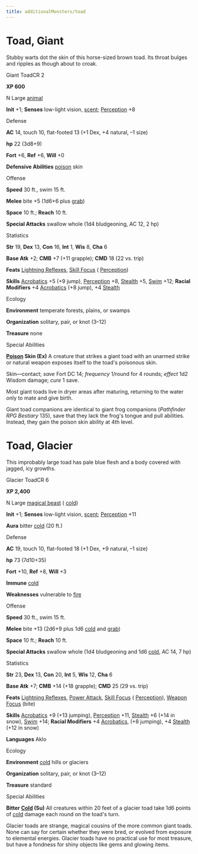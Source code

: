 ```yaml
---
title: additionalMonsters/toad
---
```

# Toad, Giant

Stubby warts dot the skin of this horse-sized brown toad. Its throat bulges and ripples as though about to croak.

Giant ToadCR 2

**XP 600**

N Large [animal](monsters/creatureTypes#_animal)

**Init** +1; **Senses** low-light vision, [scent](monsters/universalMonsterRules#_scent); [Perception](additionalMonsters/../skills/perception#_perception) +8

Defense

**AC** 14, touch 10, flat-footed 13 (+1 Dex, +4 natural, –1 size)

**hp** 22 (3d8+9)

**Fort** +6, **Ref** +6, **Will** +0

**Defensive Abilities** [poison](monsters/universalMonsterRules#_poison-(ex-or-su)) skin

Offense

**Speed** 30 ft., swim 15 ft.

**Melee** bite +5 (1d6+6 plus [grab](monsters/universalMonsterRules#_grab))

**Space** 10 ft.; **Reach** 10 ft.

**Special Attacks** swallow whole (1d4 bludgeoning, AC 12, 2 hp)

Statistics

**Str** 19, **Dex** 13, **Con** 16, **Int** 1, **Wis** 8, **Cha** 6

**Base Atk** +2; **CMB** +7 (+11 grapple); **CMD** 18 (22 vs. trip)

**Feats** [Lightning Reflexes](additionalMonsters/../feats#_lightning-reflexes), [Skill Focus](additionalMonsters/../feats#_skill-focus) ( [Perception](additionalMonsters/../skills/perception#_perception))

**Skills** [Acrobatics](additionalMonsters/../skills/acrobatics#_acrobatics) +5 (+9 jump), [Perception](additionalMonsters/../skills/perception#_perception) +8, [Stealth](additionalMonsters/../skills/stealth#_stealth) +5, [Swim](additionalMonsters/../skills/swim#_swim) +12; **Racial Modifiers** +4 [Acrobatics](additionalMonsters/../skills/acrobatics#_acrobatics) (+8 jump), +4 [Stealth](additionalMonsters/../skills/stealth#_stealth)

Ecology

**Environment** temperate forests, plains, or swamps

**Organization** solitary, pair, or knot (3–12)

**Treasure** none

Special Abilities

**[Poison](monsters/universalMonsterRules#_poison-(ex-or-su)) Skin (Ex)** A creature that strikes a giant toad with an unarmed strike or natural weapon exposes itself to the toad's poisonous skin.

Skin—contact; _save_ Fort DC 14; _frequency_ 1/round for 4 rounds; _effect_ 1d2 Wisdom damage; _cure_ 1 save.

Most giant toads live in dryer areas after maturing, returning to the water only to mate and give birth.

Giant toad companions are identical to giant frog companions (_Pathfinder RPG Bestiary_ 135), save that they lack the frog's tongue and pull abilities. Instead, they gain the poison skin ability at 4th level.

# Toad, Glacier

This improbably large toad has pale blue flesh and a body covered with jagged, icy growths.

Glacier ToadCR 6

**XP 2,400**

N Large [magical beast](monsters/creatureTypes#_magical-beast) ( [cold](monsters/creatureTypes#_cold-subtype))

**Init** +1; **Senses** low-light vision, [scent](monsters/universalMonsterRules#_scent); [Perception](additionalMonsters/../skills/perception#_perception) +11

**Aura** bitter [cold](monsters/creatureTypes#_cold-subtype) (20 ft.)

Defense

**AC** 19, touch 10, flat-footed 18 (+1 Dex, +9 natural, –1 size)

**hp** 73 (7d10+35)

**Fort** +10, **Ref** +8, **Will** +3

**Immune** [cold](monsters/creatureTypes#_cold-subtype)

**Weaknesses** vulnerable to [fire](monsters/creatureTypes#_fire-subtype)

Offense

**Speed** 30 ft., swim 15 ft.

**Melee** bite +13 (2d6+9 plus 1d6 [cold](monsters/creatureTypes#_cold-subtype) and [grab](monsters/universalMonsterRules#_grab))

**Space** 10 ft.; **Reach** 10 ft.

**Special Attacks** swallow whole (1d4 bludgeoning and 1d6 [cold](monsters/creatureTypes#_cold-subtype), AC 14, 7 hp)

Statistics

**Str** 23, **Dex** 13, **Con** 20, **Int** 5, **Wis** 12, **Cha** 6

**Base Atk** +7; **CMB** +14 (+18 grapple); **CMD** 25 (29 vs. trip)

**Feats** [Lightning Reflexes](additionalMonsters/../feats#_lightning-reflexes), [Power Attack](additionalMonsters/../feats#_power-attack), [Skill Focus](additionalMonsters/../feats#_skill-focus) ( [Perception](additionalMonsters/../skills/perception#_perception)), [Weapon Focus](additionalMonsters/../feats#_weapon-focus) (bite)

**Skills** [Acrobatics](additionalMonsters/../skills/acrobatics#_acrobatics) +9 (+13 jumping), [Perception](additionalMonsters/../skills/perception#_perception) +11, [Stealth](additionalMonsters/../skills/stealth#_stealth) +6 (+14 in snow), [Swim](additionalMonsters/../skills/swim#_swim) +14; **Racial Modifiers** +4 [Acrobatics](additionalMonsters/../skills/acrobatics#_acrobatics), (+8 jumping), +4 [Stealth](additionalMonsters/../skills/stealth#_stealth) (+12 in snow)

**Languages** Aklo

Ecology

**Environment** [cold](monsters/creatureTypes#_cold-subtype) hills or glaciers

**Organization** solitary, pair, or knot (3–12)

**Treasure** standard

Special Abilities

**Bitter [Cold](monsters/creatureTypes#_cold-subtype) (Su)** All creatures within 20 feet of a glacier toad take 1d6 points of [cold](monsters/creatureTypes#_cold-subtype) damage each round on the toad's turn.

Glacier toads are strange, magical cousins of the more common giant toads. None can say for certain whether they were bred, or evolved from exposure to elemental energies. Glacier toads have no practical use for most treasure, but have a fondness for shiny objects like gems and glowing items.

